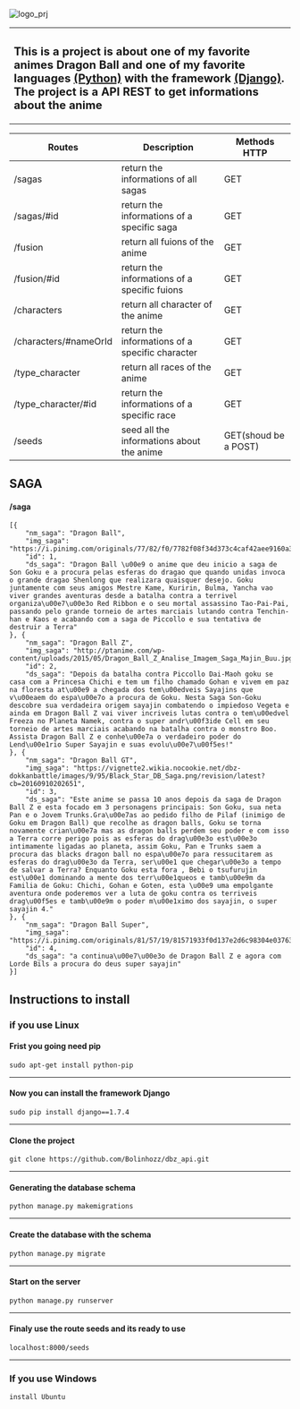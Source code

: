 ![logo_prj](https://github.com/Bolinhozz/dbz_api/blob/master/dbz_api.png)

<table>
    <tr>
        <td>
        <sub>
       	 	<h2>This is a project is about one of my favorite animes Dragon Ball and one of my favorite languages <a href="https://www.python.org/">(Python)</a> with the framework <a href="https://www.djangoproject.com/">(Django)</a>. 
			<br>The project is a API REST to get informations about the anime
       	 	</h2>
        </sub>
        </td>
    </tr>
</table>

| Routes                                        | Description                                    | Methods HTTP     |
|-----------------------------------------------|------------------------------------------------|------------------|
| /sagas                                        | return the informations of all sagas           | GET              |
| /sagas/#id                                    | return the informations of a specific saga     | GET              |
| /fusion                                       | return all fuions of the anime                 | GET              |
| /fusion/#id                                   | return the informations of a specific fuions   | GET              |
| /characters                                   | return all character of the anime              | GET              |
| /characters/#nameOrId                         | return the informations of a specific character| GET              |
| /type_character                               | return all races of the anime                  | GET              |
| /type_character/#id                           | return the informations of a specific race     | GET              |
| /seeds                                        | seed all the informations about the anime      | GET(shoud be a POST)|


## SAGA
#### /saga
	[{
		"nm_saga": "Dragon Ball",
		"img_saga": "https://i.pinimg.com/originals/77/82/f0/7782f08f34d373c4caf42aee9160a32d.jpg",
		"id": 1,
		"ds_saga": "Dragon Ball \u00e9 o anime que deu inicio a saga de Son Goku e a procura pelas esferas do dragao que quando unidas invoca o grande dragao Shenlong que realizara quaisquer desejo. Goku juntamente com seus amigos Mestre Kame, Kuririn, Bulma, Yancha vao viver grandes aventuras desde a batalha contra a terrivel organiza\u00e7\u00e3o Red Ribbon e o seu mortal assassino Tao-Pai-Pai, passando pelo grande torneio de artes marciais lutando contra Tenchin-han e Kaos e acabando com a saga de Piccollo e sua tentativa de destruir a Terra"
	}, {
		"nm_saga": "Dragon Ball Z",
		"img_saga": "http://ptanime.com/wp-content/uploads/2015/05/Dragon_Ball_Z_Analise_Imagem_Saga_Majin_Buu.jpg",
		"id": 2,
		"ds_saga": "Depois da batalha contra Piccollo Dai-Maoh goku se casa com a Princesa Chichi e tem um filho chamado Gohan e vivem em paz na floresta at\u00e9 a chegada dos tem\u00edveis Sayajins que v\u00eaem do espa\u00e7o a procura de Goku. Nesta Saga Son-Goku descobre sua verdadeira origem sayajin combatendo o impiedoso Vegeta e ainda em Dragon Ball Z vai viver incriveis lutas contra o tem\u00edvel Freeza no Planeta Namek, contra o super andr\u00f3ide Cell em seu torneio de artes marciais acabando na batalha contra o monstro Boo. Assista Dragon Ball Z e conhe\u00e7a o verdadeiro poder do Lend\u00e1rio Super Sayajin e suas evolu\u00e7\u00f5es!"
	}, {
		"nm_saga": "Dragon Ball GT",
		"img_saga": "https://vignette2.wikia.nocookie.net/dbz-dokkanbattle/images/9/95/Black_Star_DB_Saga.png/revision/latest?cb=20160910202651",
		"id": 3,
		"ds_saga": "Este anime se passa 10 anos depois da saga de Dragon Ball Z e esta focado em 3 personagens principais: Son Goku, sua neta Pan e o Jovem Trunks.Gra\u00e7as ao pedido filho de Pilaf (inimigo de Goku em Dragon Ball) que recolhe as dragon balls, Goku se torna novamente crian\u00e7a mas as dragon balls perdem seu poder e com isso a Terra corre perigo pois as esferas do drag\u00e3o est\u00e3o intimamente ligadas ao planeta, assim Goku, Pan e Trunks saem a procura das blacks dragon ball no espa\u00e7o para ressucitarem as esferas do drag\u00e3o da Terra, ser\u00e1 que chegar\u00e3o a tempo de salvar a Terra? Enquanto Goku esta fora , Bebi o tsufurujin est\u00e1 dominando a mente dos terr\u00e1queos e tamb\u00e9m da Familia de Goku: Chichi, Gohan e Goten, esta \u00e9 uma empolgante aventura onde poderemos ver a luta de goku contra os terriveis drag\u00f5es e tamb\u00e9m o poder m\u00e1ximo dos sayajin, o super sayajin 4."
	}, {
		"nm_saga": "Dragon Ball Super",
		"img_saga": "https://i.pinimg.com/originals/81/57/19/81571933f0d137e2d6c98304e0376311.png",
		"id": 4,
		"ds_saga": "a continua\u00e7\u00e3o de Dragon Ball Z e agora com Lorde Bils a procura do deus super sayajin"
	}]

## Instructions to install
### if you use Linux
#### Frist you going need pip 
	sudo apt-get install python-pip
---------------------------------------------------------------------------
#### Now you can install the framework Django
	sudo pip install django==1.7.4
---------------------------------------------------------------------------
#### Clone the project
	git clone https://github.com/Bolinhozz/dbz_api.git
---------------------------------------------------------------------------
#### Generating the database schema
	python manage.py makemigrations
---------------------------------------------------------------------------
#### Create the database with the schema
	python manage.py migrate
---------------------------------------------------------------------------
#### Start on the server
	python manage.py runserver
---------------------------------------------------------------------------
#### Finaly use the route seeds and its ready to use
	localhost:8000/seeds
---------------------------------------------------------------------------
### If you use Windows
	install Ubuntu
